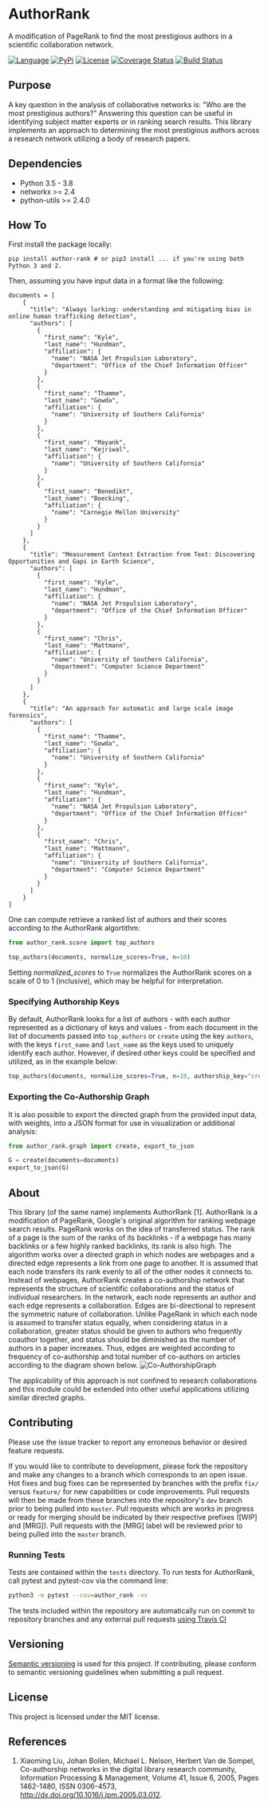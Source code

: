 # AuthorRank
A modification of PageRank to find the most prestigious authors in a scientific collaboration network.

[![Language](https://img.shields.io/badge/python-3.5%20%7C%203.6%20%7C%203.7%20%7C%203.8-blue)](#)
[![PyPi](https://img.shields.io/badge/pypi-0.0.3-blue.svg)](https://pypi.python.org/pypi/author_rank/0.0.3)
[![License](https://img.shields.io/github/license/adidier17/AuthorRank)](https://opensource.org/licenses/MIT)
[![Coverage Status](https://coveralls.io/repos/github/adidier17/AuthorRank/badge.svg?branch=master)](https://coveralls.io/github/adidier17/AuthorRank?branch=master)
[![Build Status](https://api.travis-ci.org/adidier17/AuthorRank.svg?branch=master)](https://travis-ci.org/adidier17/AuthorRank)

## Purpose
A key question in the analysis of collaborative networks is: 
"Who are the most prestigious authors?" Answering this question can be 
useful in identifying subject matter experts or in ranking search 
results. This library implements an approach to determining 
the most prestigious authors across a research network utilizing a body 
of research papers. 

## Dependencies 
- Python 3.5 - 3.8 
- networkx >= 2.4
- python-utils >= 2.4.0

## How To

First install the package locally:

```shell
pip install author-rank # or pip3 install ... if you're using both Python 3 and 2.
```

Then, assuming you have input data in a format like the following: 

```
documents = [
    {
      "title": "Always lurking: understanding and mitigating bias in online human trafficking detection",
      "authors": [
        {
          "first_name": "Kyle",
          "last_name": "Hundman",
          "affiliation": {
            "name": "NASA Jet Propulsion Laboratory",
            "department": "Office of the Chief Information Officer"
          }
        },
        {
          "first_name": "Thamme",
          "last_name": "Gowda",
          "affiliation": {
            "name": "University of Southern California"
          }
        },
        {
          "first_name": "Mayank",
          "last_name": "Kejriwal",
          "affiliation": {
            "name": "University of Southern California"
          }
        },
        {
          "first_name": "Benedikt",
          "last_name": "Boecking",
          "affiliation": {
            "name": "Carnegie Mellon University"
          }
        }
      ]
    },
    {
      "title": "Measurement Context Extraction from Text: Discovering Opportunities and Gaps in Earth Science",
      "authors": [
        {
          "first_name": "Kyle",
          "last_name": "Hundman",
          "affiliation": {
            "name": "NASA Jet Propulsion Laboratory",
            "department": "Office of the Chief Information Officer"
          }
        },
        {
          "first_name": "Chris",
          "last_name": "Mattmann",
          "affiliation": {
            "name": "University of Southern California",
            "department": "Computer Science Department"
          }
        }
      ]
    },
    {
      "title": "An approach for automatic and large scale image forensics",
      "authors": [
        {
          "first_name": "Thamme",
          "last_name": "Gowda",
          "affiliation": {
            "name": "University of Southern California"
          }
        },
        {
          "first_name": "Kyle",
          "last_name": "Hundman",
          "affiliation": {
            "name": "NASA Jet Propulsion Laboratory",
            "department": "Office of the Chief Information Officer"
          }
        },
        {
          "first_name": "Chris",
          "last_name": "Mattmann",
          "affiliation": {
            "name": "University of Southern California",
            "department": "Computer Science Department"
          }
        }
      ]
    }
]
```

One can compute retrieve a ranked list of authors and their scores 
according to the AuthorRank algortithm: 

```python
from author_rank.score import top_authors

top_authors(documents, normalize_scores=True, n=10)
```

Setting _normalized_scores_ to `True` normalizes the AuthorRank scores 
on a scale of 0 to 1 (inclusive), which may be helpful for interpretation.  

### Specifying Authorship Keys 

By default, AuthorRank looks for a list of authors - with each author 
represented as a dictionary of keys and values - from each document 
in the list of documents passed into `top_authors` or `create` using 
the key `authors`, with the keys `first_name` and `last_name` as the 
keys used to uniquely identify each author. However, if desired other keys 
could be specified and utilized, as in the example below: 

```python
top_authors(documents, normalize_scores=True, n=10, authorship_key="creators", keys=set(["given", "family"]))
```

### Exporting the Co-Authorship Graph

It is also possible to export the directed graph from the provided input data, 
with weights, into a JSON format for use in visualization or additional 
analysis:

```python
from author_rank.graph import create, export_to_json

G = create(documents=documents)
export_to_json(G)
```

## About
This library (of the same name) implements AuthorRank [1]. AuthorRank 
is a modification of PageRank, Google's original algorithm for ranking 
webpage search results. PageRank works on the idea of transferred 
status. The rank of a page is the sum of the ranks of
its backlinks - if a webpage has many backlinks or a few highly ranked 
backlinks, its rank is also high. The algorithm works over a directed 
graph in which nodes are webpages and a directed edge represents a link 
from one page to another. It is assumed that each node transfers its 
rank evenly to all of the other nodes it connects to. Instead of webpages, AuthorRank creates a
co-authorship network that represents the structure of scientific collaborations and the status
of individual researchers. In the network, each node represents an author and each edge
represents a collaboration. Edges are bi-directional to represent the symmetric nature of
collaboration. Unlike PageRank in which each node is assumed to transfer status equally, when
considering status in a collaboration, greater status should be given to authors who frequently
coauthor together, and status should be diminished as the number of authors in a paper
increases. Thus, edges are weighted according to frequency of co-authorship and total number
of co-authors on articles according to the diagram shown below.
![Co-AuthorshipGraph](images/Co-AuthorshipGraph.JPG)

The applicability of this approach is not confined to research 
collaborations and this module could be extended into other useful 
applications utilizing similar directed graphs. 

## Contributing

Please use the issue tracker to report any erroneous behavior or desired 
feature requests. 

If you would like to contribute to development, please fork the repository and make 
any changes to a branch which corresponds to an open issue. Hot fixes 
and bug fixes can be represented by branches with the prefix `fix/` versus 
`feature/` for new capabilities or code improvements. Pull requests will 
then be made from these branches into the repository's `dev` branch 
prior to being pulled into `master`. Pull requests which are works in 
progress or ready for merging should be indicated by their respective 
prefixes ([WIP] and [MRG]). Pull requests with the [MRG] label will be 
reviewed prior to being pulled into the `master` branch. 

### Running Tests

Tests are contained within the `tests` directory. To run tests for 
AuthorRank, call pytest and pytest-cov via the command line:

```bash
python3 -m pytest --cov=author_rank -vv
```

The tests included within the repository are automatically run on commit 
to repository branches and any external pull requests 
[using Travis CI](https://api.travis-ci.org/adidier17/AuthorRank.svg?branch=master)

## Versioning
[Semantic versioning](http://semver.org/) is used for this project. If contributing, please conform to semantic
versioning guidelines when submitting a pull request.

## License
This project is licensed under the MIT license.

## References 

1. Xiaoming Liu, Johan Bollen, Michael L. Nelson, Herbert Van de Sompel, 
Co-authorship networks in the digital library research community, 
Information Processing & Management, Volume 41, Issue 6, 2005, 
Pages 1462-1480, ISSN 0306-4573, http://dx.doi.org/10.1016/j.ipm.2005.03.012.

